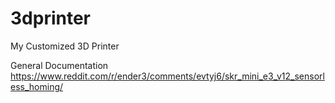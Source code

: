 # 3dprinter
My Customized 3D Printer


General Documentation
https://www.reddit.com/r/ender3/comments/evtyj6/skr_mini_e3_v12_sensorless_homing/
